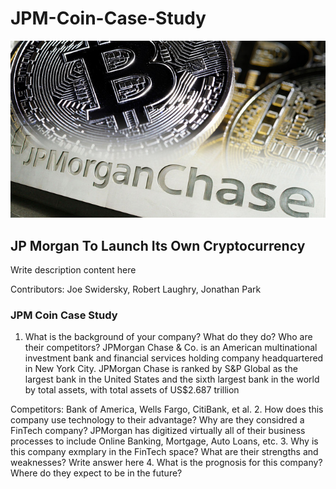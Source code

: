 # JPM-Coin-Case-Study

![JPM Coin](jpm-coin.jpg)

## JP Morgan To Launch Its Own Cryptocurrency

Write description content here

Contributors: Joe Swidersky, Robert Laughry, Jonathan Park

### JPM Coin Case Study

1. What is the background of your company? What do they do? Who are their competitors?
JPMorgan Chase & Co. is an American multinational investment bank and financial services holding company headquartered in New York City. JPMorgan Chase is ranked by S&P Global as the largest bank in the United States and the sixth largest bank in the world by total assets, with total assets of US$2.687 trillion

Competitors: Bank of America, Wells Fargo, CitiBank, et al.
2. How does this company use technology to their advantage? Why are they considred a FinTech company?
JPMorgan has digitized virtually all of their business processes to include Online Banking, Mortgage, Auto Loans, etc.
3. Why is this company exmplary in the FinTech space? What are their strengths and weaknesses?
Write answer here
4. What is the prognosis for this company? Where do they expect to be in the future?

